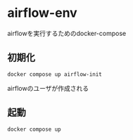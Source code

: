 # airflow-env
airflowを実行するためのdocker-compose

## 初期化

```shell
docker compose up airflow-init
```

airflowのユーザが作成される

## 起動

```shell
docker compose up
```
